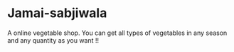 # Jamai-sabjiwala
A online vegetable shop. You can get all types of vegetables in any season and any quantity as you want !!
